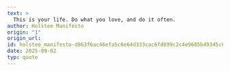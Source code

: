 ```yaml
---
text: >
  This is your life. Do what you love, and do it often.
author: Holstee Manifesto
origin: "1"
origin_url: 
id: holstee_manifesto-d863f6ac46efa5c6e64d333cac6fd899c2c4e9685b49345c63324e77660b0ede
date: 2025-09-02
typ: quote
---
```

